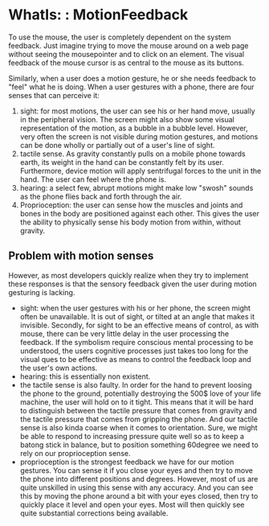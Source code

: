 # WhatIs: : MotionFeedback 

To use the mouse, the user is completely dependent on the system feedback. Just imagine trying to move the mouse around 
on a web page without seeing the mousepointer and to click on an element. The visual feedback of the mouse cursor is as 
central to the mouse as its buttons. 

Similarly, when a user does a motion gesture, he or she needs feedback to "feel" what he is doing. When a user gestures 
with a phone, there are four senses that can perceive it:
1. sight: for most motions, the user can see his or her hand move, usually in the peripheral vision. The screen might 
also show some visual representation of the motion, as a bubble in a bubble level. However, very often the screen is not
 visible during motion gestures, and motions can be done wholly or partially out of a user's line of sight.
2. tactile sense. As gravity constantly pulls on a mobile phone towards earth, its weight in the hand can be constantly 
felt by its user. Furthermore, device motion will apply sentrifugal forces to the unit in the hand. The user can feel 
where the phone is.
3. hearing: a select few, abrupt motions might make low "swosh" sounds as the phone flies back and forth through the air.
4. Proprioception: the user can sense how the muscles and joints and bones in the body are positioned against each other. 
This gives the user the ability to physically sense his body motion from within, without gravity.

## Problem with motion senses

However, as most developers quickly realize when they try to implement these responses is that the sensory feedback given
 the user during motion gesturing is lacking.
* sight: when the user gestures with his or her phone, the screen might often be unavailable. It is out of sight, or 
tilted at an angle that makes it invisible. Secondly, for sight to be an effective means of control, as with mouse, there
 can be very little delay in the user processing the feedback. If the symbolism require conscious mental processing to 
 be understood, the users cognitive processes just takes too long for the visual ques to be effective as means to control
  the feedback loop and the user's own actions. 
* hearing: this is essentially non existent.
* the tactile sense is also faulty. In order for the hand to prevent loosing the phone to the ground, potentially 
destroying the 500$ love of your life machine, the user will hold on to it tight. This means that it will be hard to 
distinguish between the tactile pressure that comes from gravity and the tactile pressure that comes from gripping the 
phone. And our tactile sense is also kinda coarse when it comes to orientation. Sure, we might be able to respond to 
increasing pressure quite well so as to keep a batong stick in balance, but to position something 60degree we need to 
rely on our proprioception sense.
* proprioception is the strongest feedback we have for our motion gestures. You can sense it if you close your eyes and 
then try to move the phone into different positions and degrees. However, most of us are quite unskilled in using this 
sense with any accuracy. And you can see this by moving the phone around a bit with your eyes closed, then try to quickly
 place it level and open your eyes. Most will then quickly see quite substantial corrections being available. 
